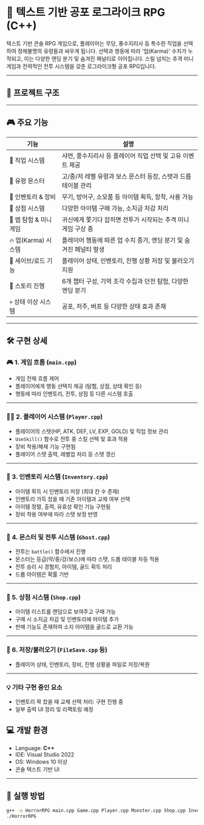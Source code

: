 # 👻 텍스트 기반 공포 로그라이크 RPG (C++)

텍스트 기반 콘솔 RPG 게임으로, 플레이어는 무당, 풍수지리사 등 특수한 직업을 선택하여 정체불명의 유령들과 싸우게 됩니다.
선택과 행동에 따라 '업(Karma)' 수치가 누적되고, 이는 다양한 엔딩 분기 및 숨겨진 패널티로 이어집니다.
스릴 넘치는 추격 미니게임과 전략적인 전투 시스템을 갖춘 로그라이크형 공포 RPG입니다.

---

## 📁 프로젝트 구조


---

## 🎮 주요 기능

| 기능               | 설명                                                      |
|--------------------|-----------------------------------------------------------|
| 👥 직업 시스템       | 샤먼, 풍수지리사 등 플레이어 직업 선택 및 고유 이벤트 제공 |
| 🐉 유령 몬스터      | 고/중/저 레벨 유령과 보스 몬스터 등장, 스탯과 드롭 테이블 관리    |
| 🎒 인벤토리 & 장비   | 무기, 방어구, 소모품 등 아이템 획득, 장착, 사용 가능           |
| 🛒 상점 시스템       | 다양한 아이템 구매 가능, 소지금 차감 처리                     |
| 🏃 맵 탐험 & 미니게임| 귀신에게 쫓기다 잡히면 전투가 시작되는 추격 미니게임 구상 중    |
| 🔥 업(Karma) 시스템  | 플레이어 행동에 따른 업 수치 증가, 엔딩 분기 및 숨겨진 페널티 발생 |
| 💾 세이브/로드 기능  | 플레이어 상태, 인벤토리, 진행 상황 저장 및 불러오기 지원        |
| 📜 스토리 진행       | 6개 챕터 구성, 기억 조각 수집과 던전 탐험, 다양한 엔딩 분기       |
| 💀 상태 이상 시스템  | 공포, 저주, 버프 등 다양한 상태 효과 존재                     |

---

## 🛠 구현 상세

### 🎮 1. 게임 흐름 (`main.cpp`)
- 게임 전체 흐름 제어
- 플레이어에게 행동 선택지 제공 (탐험, 상점, 상태 확인 등)
- 행동에 따라 인벤토리, 전투, 상점 등 다른 시스템 호출

---

### 🧑‍💻 2. 플레이어 시스템 (`Player.cpp`)
- 플레이어의 스탯(HP, ATK, DEF, LV, EXP, GOLD) 및 직업 정보 관리
- `UseSkill()` 함수로 전투 중 스킬 선택 및 효과 적용
- 장비 착용/해제 기능 구현됨
- 플레이어 스탯 출력, 레벨업 처리 등 스탯 갱신

---

### 🎒 3. 인벤토리 시스템 (`Inventory.cpp`)
- 아이템 획득 시 인벤토리 저장 (최대 칸 수 존재)
- 인벤토리 가득 찼을 때 기존 아이템과 교체 여부 선택
- 아이템 정렬, 출력, 유효성 확인 기능 구현됨
- 장비 착용 여부에 따라 스탯 보정 반영

---

### 👻 4. 몬스터 및 전투 시스템 (`Ghost.cpp`)
- 전투는 `battle()` 함수에서 진행
- 몬스터는 등급(약/중/강/보스)에 따라 스탯, 드롭 테이블 차등 적용
- 전투 승리 시 경험치, 아이템, 골드 획득 처리
- 드롭 아이템은 확률 기반

---

### 🛒 5. 상점 시스템 (`Shop.cpp`)
- 아이템 리스트를 랜덤으로 보여주고 구매 가능
- 구매 시 소지금 차감 및 인벤토리에 아이템 추가
- 판매 기능도 존재하여 소지 아이템을 골드로 교환 가능

---

### 💾 6. 저장/불러오기 (`FileSave.cpp` 등)
- 플레이어 상태, 인벤토리, 장비, 진행 상황을 파일로 저장/복원

---

### 💡 기타 구현 중인 요소
- 인벤토리 꽉 찼을 때 교체 선택 처리: 구현 진행 중
- 일부 출력 UI 정리 및 리팩토링 예정


## 💻 개발 환경

- Language: **C++**  
- IDE: Visual Studio 2022  
- OS: Windows 10 이상  
- 콘솔 텍스트 기반 UI  

---

## 📂 실행 방법

```bash
g++ -o HorrorRPG main.cpp Game.cpp Player.cpp Monster.cpp Shop.cpp Inventory.cpp
./HorrorRPG
